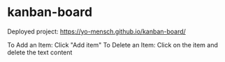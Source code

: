 # kanban-board

Deployed project: https://yo-mensch.github.io/kanban-board/

To Add an Item: Click "Add item"
To Delete an Item: Click on the item and delete the text content
